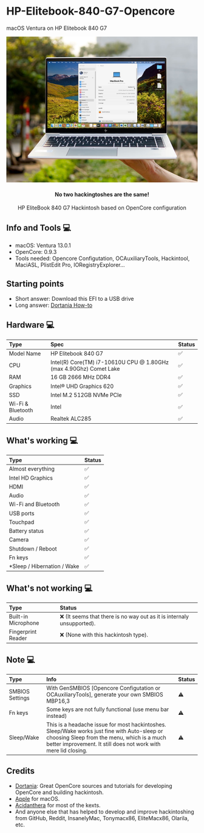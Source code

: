 # HP-Elitebook-840-G7-Opencore
macOS Ventura on HP Elitebook 840 G7
<p align="center">
  <img src="https://github.com/Doyle37/HP-Elitebook-840-G7-Opencore/blob/main/my_hpmac.jpg">
</p>
<h4 align="center"> No two hackingtoshes are the same! </h4>
<p align="center">
  HP EliteBook 840 G7 Hackintosh based on OpenCore configuration 
</p>

## Info and Tools  💻

- macOS: Ventura 13.0.1
- OpenCore: 0.9.3
- Tools needed: Opencore Configutation, OCAuxiliaryTools, Hackintool, MaciASL, PlistEdit Pro, IORegistryExplorer...

## Starting points

- Short answer: Download this EFI to a USB drive
- Long answer: [Dortania How-to](https://dortania.github.io/OpenCore-Install-Guide/installer-guide/)
  
## Hardware  💻

Type | Spec | Status
:---------|:---------|:----------
Model Name      | HP Elitebook 840 G7 | ✅
CPU              | Intel(R) Core(TM) i7-10610U CPU @ 1.80GHz (max 4.90Ghz) Comet Lake | ✅
RAM           | 16 GB 2666 MHz DDR4 | ✅
Graphics | Intel® UHD Graphics 620 | ✅
SSD             | Intel M.2 512GB NVMe PCIe | ✅
Wi-Fi & Bluetooth             | Intel | ✅
Audio       | Realtek ALC285 | ✅

## What's working  💻
  
Type | Status
:---------|:---------
Almost everything |  ✅  
Intel HD Graphics             |  ✅  
HDMI                                |  ✅  
Audio          |  ✅  
Wi-Fi and Bluetooth         |  ✅  
USB ports        |  ✅  
Touchpad    |  ✅  
Battery status   |  ✅  
Camera   |  ✅    
Shutdown / Reboot   |  ✅  
Fn keys   |  ✅  
*Sleep / Hibernation / Wake   |  ✅ 

## What's not working  💻

Type | Status
:---------|:--------- 
Built-in Microphone   |  ❌ (It seems that there is no way out as it is internaly unsupported).
Fingerprint Reader   |  ❌ (None with this hackintosh type).

## Note  💻

Type | Info | Status
:---------|:---------|:----------
SMBIOS Settings  | With GenSMBIOS [Opencore Configutation or OCAuxiliaryTools], generate your own SMBIOS MBP16,3 |  ⚠️
Fn keys  | Some keys are not fully functional (use menu bar instead) |  ⚠️
Sleep/Wake  | This is a headache issue for most hackintoshes. Sleep/Wake works just fine with Auto-sleep or choosing Sleep from the menu, which is a much better improvement. It still does not work with mere lid closing. |  ⚠️


## Credits
  
 - [Dortania](https://dortania.github.io): Great OpenCore sources and tutorials for developing OpenCore and building hackintosh.
 - [Apple](https://www.apple.com) for macOS.
 - [Acidanthera](https://github.com/acidanthera) for most of the kexts.
 - And anyone else that has helped to develop and improve hackintoshing from GitHub, Reddit, InsanelyMac, Tonymacx86, EliteMacx86, Olarila, etc.

 

